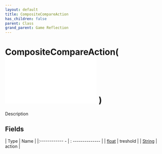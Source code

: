 ```yaml
---
layout: default
title: CompositeCompareAction
has_children: false
parent: Class
grand_parent: Game Reflection
---
```

# CompositeCompareAction( ![ CompositeAction ](game-reflection/classes/composite_action.md) )
Description 

## Fields
| Type | Name |
|:------------ - | : -------------- |
| [float](game-reflection/components/float.md) | treshold |
| [String](game-reflection/components/string.md) | action |
